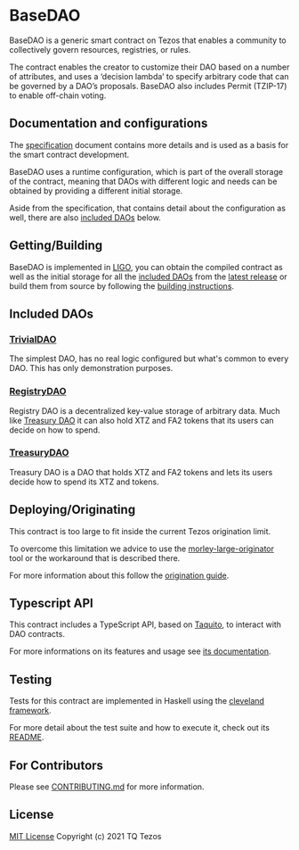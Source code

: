 # BaseDAO

BaseDAO is a generic smart contract on Tezos that enables a community to collectively govern resources, registries, or rules.

The contract enables the creator to customize their DAO based on a number of attributes, and uses a ‘decision lambda’ to specify arbitrary code that can be governed by a DAO’s proposals.
BaseDAO also includes Permit (TZIP-17) to enable off-chain voting.

## Documentation and configurations

The [specification](docs/specification.md) document contains more details and is used as a basis for the smart contract development.

BaseDAO uses a runtime configuration, which is part of the overall storage of the
contract, meaning that DAOs with different logic and needs can be obtained by
providing a different initial storage.

Aside from the specification, that contains detail about the configuration as
well, there are also [included DAOs](#included-daos) below.

## Getting/Building

BaseDAO is implemented in [LIGO](https://ligolang.org), you can obtain the
compiled contract as well as the initial storage for all the [included DAOs](#included-daos)
from the [latest release](https://github.com/tqtezos/baseDAO/releases/latest)
or build them from source by following the [building instructions](docs/building.md).

## Included DAOs

### [TrivialDAO](docs/trivial.md)

The simplest DAO, has no real logic configured but what's common to every DAO.
This has only demonstration purposes.

### [RegistryDAO](docs/registry.md)

Registry DAO is a decentralized key-value storage of arbitrary data.
Much like [Treasury DAO](#treasurydao) it can also hold XTZ and FA2 tokens that
its users can decide on how to spend.

### [TreasuryDAO](docs/treasury.md)

Treasury DAO is a DAO that holds XTZ and FA2 tokens and lets its users decide
how to spend its XTZ and tokens.

## Deploying/Originating

This contract is too large to fit inside the current Tezos origination limit.

To overcome this limitation we advice to use the [morley-large-originator](https://gitlab.com/morley-framework/morley/-/tree/master/code/morley-large-originator)
tool or the workaround that is described there.

For more information about this follow the [origination guide](docs/originating.md).

## Typescript API

This contract includes a TypeScript API, based on [Taquito](https://tezostaquito.io/),
to interact with DAO contracts.

For more informations on its features and usage see [its documentation](typescript/baseDAO/README.md).

## Testing

Tests for this contract are implemented in Haskell using the [cleveland framework](https://gitlab.com/morley-framework/morley/-/tree/master/code/cleveland).

For more detail about the test suite and how to execute it, check out its
[README](./haskell/test/README.md).

## For Contributors

Please see [CONTRIBUTING.md](.github/CONTRIBUTING.md) for more information.

## License

[MIT License](./LICENSES/LicenseRef-MIT-TQ.txt) Copyright (c) 2021 TQ Tezos
